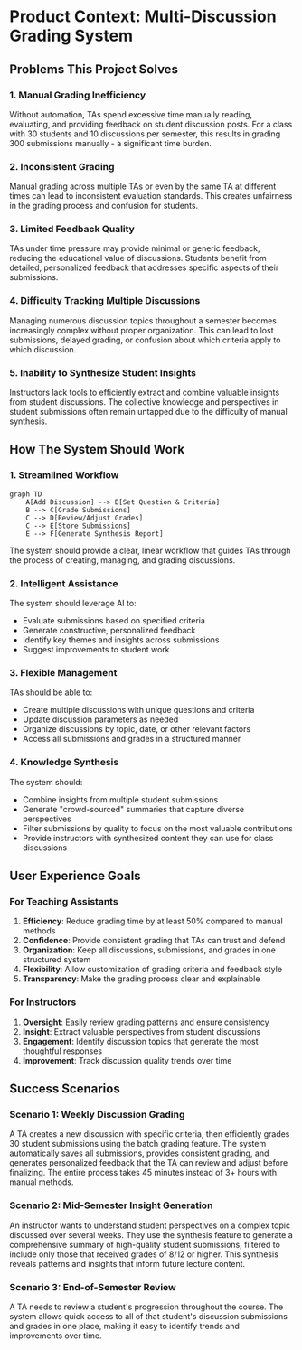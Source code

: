 # Product Context: Multi-Discussion Grading System

## Problems This Project Solves

### 1. Manual Grading Inefficiency

Without automation, TAs spend excessive time manually reading, evaluating, and providing feedback on student discussion posts. For a class with 30 students and 10 discussions per semester, this results in grading 300 submissions manually - a significant time burden.

### 2. Inconsistent Grading

Manual grading across multiple TAs or even by the same TA at different times can lead to inconsistent evaluation standards. This creates unfairness in the grading process and confusion for students.

### 3. Limited Feedback Quality

TAs under time pressure may provide minimal or generic feedback, reducing the educational value of discussions. Students benefit from detailed, personalized feedback that addresses specific aspects of their submissions.

### 4. Difficulty Tracking Multiple Discussions

Managing numerous discussion topics throughout a semester becomes increasingly complex without proper organization. This can lead to lost submissions, delayed grading, or confusion about which criteria apply to which discussion.

### 5. Inability to Synthesize Student Insights

Instructors lack tools to efficiently extract and combine valuable insights from student discussions. The collective knowledge and perspectives in student submissions often remain untapped due to the difficulty of manual synthesis.

## How The System Should Work

### 1. Streamlined Workflow

```mermaid
graph TD
    A[Add Discussion] --> B[Set Question & Criteria]
    B --> C[Grade Submissions]
    C --> D[Review/Adjust Grades]
    C --> E[Store Submissions]
    E --> F[Generate Synthesis Report]
```

The system should provide a clear, linear workflow that guides TAs through the process of creating, managing, and grading discussions.

### 2. Intelligent Assistance

The system should leverage AI to:
- Evaluate submissions based on specified criteria
- Generate constructive, personalized feedback
- Identify key themes and insights across submissions
- Suggest improvements to student work

### 3. Flexible Management

TAs should be able to:
- Create multiple discussions with unique questions and criteria
- Update discussion parameters as needed
- Organize discussions by topic, date, or other relevant factors
- Access all submissions and grades in a structured manner

### 4. Knowledge Synthesis

The system should:
- Combine insights from multiple student submissions
- Generate "crowd-sourced" summaries that capture diverse perspectives
- Filter submissions by quality to focus on the most valuable contributions
- Provide instructors with synthesized content they can use for class discussions

## User Experience Goals

### For Teaching Assistants

1. **Efficiency**: Reduce grading time by at least 50% compared to manual methods
2. **Confidence**: Provide consistent grading that TAs can trust and defend
3. **Organization**: Keep all discussions, submissions, and grades in one structured system
4. **Flexibility**: Allow customization of grading criteria and feedback style
5. **Transparency**: Make the grading process clear and explainable

### For Instructors

1. **Oversight**: Easily review grading patterns and ensure consistency
2. **Insight**: Extract valuable perspectives from student discussions
3. **Engagement**: Identify discussion topics that generate the most thoughtful responses
4. **Improvement**: Track discussion quality trends over time

## Success Scenarios

### Scenario 1: Weekly Discussion Grading

A TA creates a new discussion with specific criteria, then efficiently grades 30 student submissions using the batch grading feature. The system automatically saves all submissions, provides consistent grading, and generates personalized feedback that the TA can review and adjust before finalizing. The entire process takes 45 minutes instead of 3+ hours with manual methods.

### Scenario 2: Mid-Semester Insight Generation

An instructor wants to understand student perspectives on a complex topic discussed over several weeks. They use the synthesis feature to generate a comprehensive summary of high-quality student submissions, filtered to include only those that received grades of 8/12 or higher. This synthesis reveals patterns and insights that inform future lecture content.

### Scenario 3: End-of-Semester Review

A TA needs to review a student's progression throughout the course. The system allows quick access to all of that student's discussion submissions and grades in one place, making it easy to identify trends and improvements over time.
